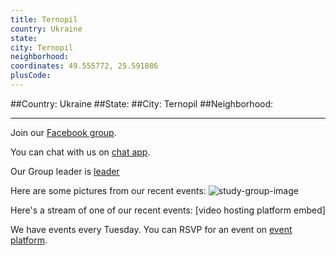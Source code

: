 ```yaml
---
title: Ternopil
country: Ukraine
state: 
city: Ternopil
neighborhood: 
coordinates: 49.555772, 25.591886
plusCode:
---
```


##Country: Ukraine
##State: 
##City: Ternopil
##Neighborhood: 
*****
Join our [Facebook group](https://www.facebook.com/groups/free.code.camp.Ternopil.Ukraine).

You can chat with us on [chat app]().

Our Group leader is [leader]()

Here are some pictures from our recent events:
![study-group-image]()

Here's a stream of one of our recent events:
[video hosting platform embed]

We have events every Tuesday. You can RSVP for an event on [event platform]().
